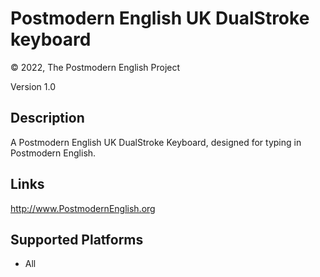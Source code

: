 Postmodern English UK DualStroke keyboard
==============

© 2022, The Postmodern English Project

Version 1.0

Description
-----------

A Postmodern English UK DualStroke Keyboard, designed for typing in Postmodern English.

Links
-----
http://www.PostmodernEnglish.org

Supported Platforms
-------------------
 * All
